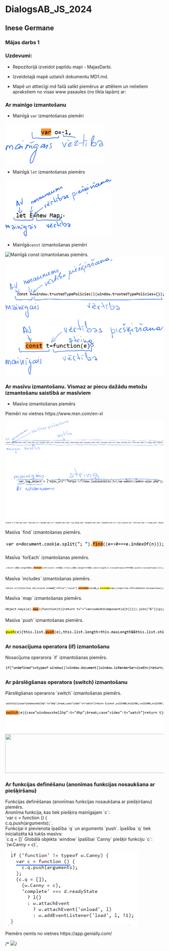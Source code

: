 <!-- Attēlus var pievienot no onedrive bez saglabāšanas datorā. Tikai nedrīkst mainīt vietu (onedrive mapi, tās atrašanās vietu). Obligāti jāsaglabā attēla atrašanās vietas/ ceļa adrese -->
# DialogsAB_JS_2024
## Inese Germane
### Mājas darbs 1
### Uzdevumi:
* Repozitorijā izveidot papildu mapi - MajasDarbi.

* Izveidotajā mapē uztaisīt dokumentu MD1.md.

* Mapē un attiecīgi md failā salikt piemērus ar attēliem un nelieliem aprakstiem no visas www pasaules (no tīkla lapām) ar:

### Ar mainīgo izmantošanu

* Mainīgā `var` izmantošanas piemēri

<picture>
<img src="https://raw.githubusercontent.com/Inese24/DialogsAB_JS_2024/main/MajasDarbi/Images/MajasDarbi_01/mainigais_var.png" alt="Mainīgā `var` izmantošanas piemērs." /> 
</picture>

* Mainīgā `let` izmantošanas piemērs
<picture>
<img src="https://raw.githubusercontent.com/Inese24/DialogsAB_JS_2024/main/MajasDarbi/Images/MajasDarbi_01/let1.png" alt="Mainīgā let izmantošanas piemērs." />
</picture>

* Mainīgā`const` izmantošanas piemēri
<picture>
<img src="https://onedrive.live.com/embed?resid=6F4194188FEAE4F1%2160965&authkey=%21APAPNBKomwaZtYU&width=739&height=37" width="739" height="37" alt="Mainīgā const izmantošanas piemērs." />
</picture>

<picture>
<img src="https://raw.githubusercontent.com/Inese24/DialogsAB_JS_2024/main/MajasDarbi/Images/MajasDarbi_01/const1.png" alt="Mainīgā const izmantošanas piemērs." />
</picture>

 <picture>
<img src="https://raw.githubusercontent.com/Inese24/DialogsAB_JS_2024/main/MajasDarbi/Images/MajasDarbi_01/const_1.png" alt="Mainīgā `var` izmantošanas piemērs." /> 
</picture>

### Ar masīvu izmantošanu. Vismaz ar piecu dažādu metožu izmantošanu saistībā ar masīviem
* Masīva izmantošanas piemērs
<p> Piemēri no vietnes https://www.msn.com/en-xl </p>
<picture>
<img alt= "Masīva izmantošanas piemērs." src="https://raw.githubusercontent.com/Inese24/DialogsAB_JS_2024/53441c98b54b54f931815dbd057b4ee93d6757b8/MajasDarbi/Images/MajasDarbi_01/masivi1.png">
</picture>

<picture>
<img src="https://raw.githubusercontent.com/Inese24/DialogsAB_JS_2024/main/MajasDarbi/Images/MajasDarbi_01/var_value1.png" alt="Masīva izmantošanas piemērs." /> 
</picture>

<picture>
<img src="https://raw.githubusercontent.com/Inese24/DialogsAB_JS_2024/main/MajasDarbi/Images/MajasDarbi_01/masivi.png" alt="Masīva izmantošanas piemērs." /> 
</picture>


<p> Masīva `find` izmantošanas piemērs. </p>
<picture>
<img src="https://github.com/Inese24/DialogsAB_JS_2024/blob/main/MajasDarbi/Images/MajasDarbi_01/masivs_find.png?raw=true" alt="Masīva `find` izmantošanas piemērs." /> 
</picture>

<p> Masīva `forEach` izmantošanas piemērs. </p>
<picture>
<img src="https://raw.githubusercontent.com/Inese24/DialogsAB_JS_2024/main/MajasDarbi/Images/MajasDarbi_01/masivs_forEach.png" alt="Masīva `forEach` izmantošanas piemērs." /> 
</picture>

<p> Masīva `includes` izmantošanas piemērs. </p>
<picture>
<img src="https://github.com/Inese24/DialogsAB_JS_2024/blob/main/MajasDarbi/Images/MajasDarbi_01/masivs_includes_2.png?raw=true" alt="Masīva `includes` izmantošanas piemērs." /> 
</picture>

<p> Masīva `map` izmantošanas piemērs. </p>
<picture>
<img src="https://raw.githubusercontent.com/Inese24/DialogsAB_JS_2024/main/MajasDarbi/Images/MajasDarbi_01/masivs_map.png" alt="Masīva `map` izmantošanas piemērs." /> 
</picture>

<p> Masīva `push` izmantošanas piemērs. </p>
<picture>
<img src="https://raw.githubusercontent.com/Inese24/DialogsAB_JS_2024/main/MajasDarbi/Images/MajasDarbi_01/masivs_push.png" alt="Masīva `push` izmantošanas piemērs." /> 
</picture>

### Ar nosacījuma operatora (if) izmantošanu
<p> Nosacījuma operarora `if` izmantošanas piemērs. </p>
<picture>
<img src="https://raw.githubusercontent.com/Inese24/DialogsAB_JS_2024/main/MajasDarbi/Images/MajasDarbi_01/if3.png" alt="Nosacījuma operatora `if` izmantošanas piemērs." /> 
</picture>

### Ar pārslēgšanas operatora (switch) izmantošanu
<p> Pārslēgšanas operarora `switch` izmantošanas piemērs. </p>
<picture>
<img src="https://raw.githubusercontent.com/Inese24/DialogsAB_JS_2024/main/MajasDarbi/Images/MajasDarbi_01/switch.png" alt="Pārslēgšanas operatora `switch` izmantošanas piemērs." /> 
</picture>

<img src="https://raw.githubusercontent.com/Inese24/DialogsAB_JS_2024/main/MajasDarbi/Images/MajasDarbi_01/switch_1.png" alt="Pārslēgšanas operatora `switch` izmantošanas piemērs." /> 
</picture>

<picture>
<img src="https://onedrive.live.com/embed?resid=6F4194188FEAE4F1%2160963&authkey=%21AMLfC8P8lbmRbj0&width=1168&height=124" width="1168" height="124" />
</picture>


### Ar funkcijas definēšanu (anonīmas funkcijas nosaukšana ar piešķiršanu)
<p> Funkcijas definēšanas (anonīmas funkcijas nosaukšana ar piešķiršanu) piemērs.<br>
Anonīma funkcija, kas tiek piešķira mainīgajam `c`: <br>
 `var c = function () { <br>
 c.q.push(arguments);`.<br>
Funkcijai ir pievienota īpašība `q` un arguments `push`. īpašība `q` tiek inicializēta kā tukšs masīvs: <br>
 `c.q = []`
Globālā objekta `window` īpašībai `Canny` piešķir funkciju `c`: <br>
 `(w.Canny = c)`,
</p>
<picture>  
<img src="https://raw.githubusercontent.com/Inese24/DialogsAB_JS_2024/main/MajasDarbi/Images/MajasDarbi_01/funkcijas%20defin%C4%93%C5%A1ana%20un%20pie%C5%A1%C4%B7ir%C5%A1ana.jpg"  alt="Funkcijas definēšanas (anonīmas funkcijas nosaukšana ar piešķiršanu) piemērs."/>  </picture>
<p> Piemērs ņemts no vietnes https://app.genially.com/ </p>

/* <picture>  <img src="https://raw.githubusercontent.com/Inese24/DialogsAB_JS_2024/main/MajasDarbi/Images/MajasDarbi_01/anon%C4%ABma%20funkcija.png">/ </picture>


